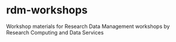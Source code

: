 # rdm-workshops
Workshop materials for Research Data Management workshops by Research Computing and Data Services

